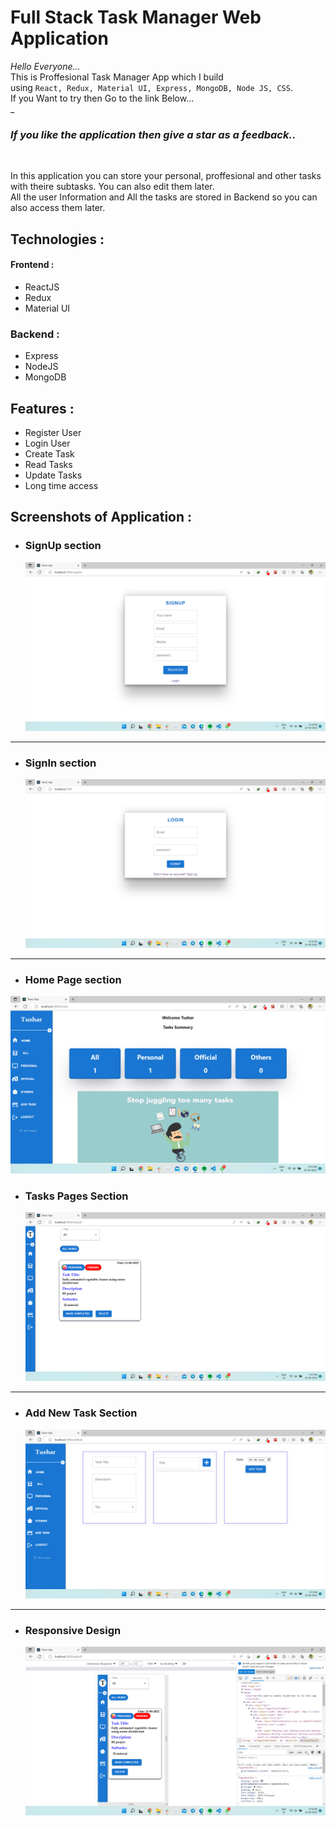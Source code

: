# **Full Stack Task Manager Web Application**

_Hello Everyone..._
<br/>
This is Proffesional Task Manager App  which I build<br>
using `React, Redux, Material UI, Express, MongoDB, Node JS, CSS`.<br/>If you Want to try then Go to the link Below...<br/>_



### _If you like the application then give a star as a feedback.._

<br/>

In this application you can store your personal, proffesional and other tasks with theire subtasks. You can also edit them later.<br>
All the user Information and All the tasks are stored in Backend so you can also access them later.

## Technologies :

#### Frontend :

- ReactJS
- Redux
- Material UI

### Backend :

- Express
- NodeJS
- MongoDB

## Features :

- Register User
- Login User
- Create Task
- Read Tasks
- Update Tasks
- Long time access

## Screenshots of Application :

- ### SignUp section
  ![alt text](/Images/signup.png)

---

- ### SignIn section
  ![alt text](/Images/signin.png)

---

- ### Home Page section

 ![alt text](/Images/home.png)

- ### Tasks Pages Section
  ![alt text](/Images/tasks.png)

---

- ### Add New Task Section
  ![alt text](/Images/addtask.png)

---

- ### Responsive Design
  ![alt text](/Images/response.png)
